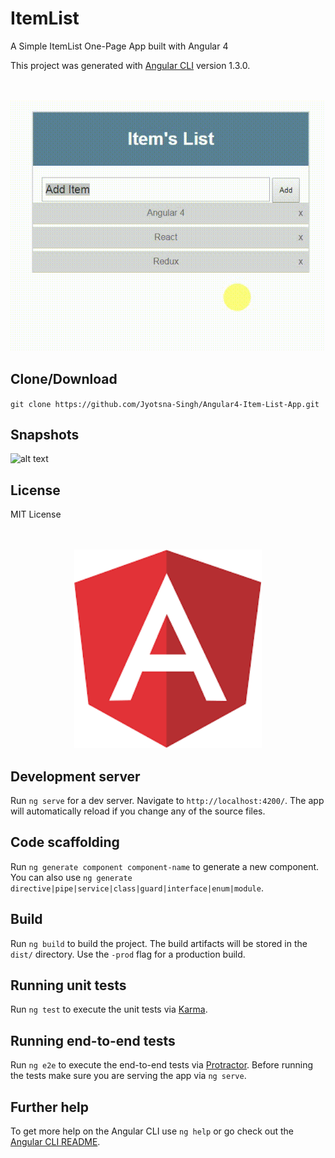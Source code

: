 # ItemList
A Simple ItemList One-Page App built with Angular 4

This project was generated with [Angular CLI](https://github.com/angular/angular-cli) version 1.3.0.

<p align="center">
  <br><br>
  <img src="https://github.com/Jyotsna-Singh/Angular4-Item-List-App/blob/master/src/assets/demo.gif" />
</p>


## Clone/Download

`git clone https://github.com/Jyotsna-Singh/Angular4-Item-List-App.git`

## Snapshots
![alt text]( "Home")   


## License
MIT License

<p align="center">
  <br><br>
  <img src="https://github.com/Jyotsna-Singh/Jyotsna-Singh/blob/master/assets/img/angular.png" width="300px" height="auto" />
</p>

## Development server

Run `ng serve` for a dev server. Navigate to `http://localhost:4200/`. The app will automatically reload if you change any of the source files.

## Code scaffolding

Run `ng generate component component-name` to generate a new component. You can also use `ng generate directive|pipe|service|class|guard|interface|enum|module`.

## Build

Run `ng build` to build the project. The build artifacts will be stored in the `dist/` directory. Use the `-prod` flag for a production build.

## Running unit tests

Run `ng test` to execute the unit tests via [Karma](https://karma-runner.github.io).

## Running end-to-end tests

Run `ng e2e` to execute the end-to-end tests via [Protractor](http://www.protractortest.org/).
Before running the tests make sure you are serving the app via `ng serve`.

## Further help

To get more help on the Angular CLI use `ng help` or go check out the [Angular CLI README](https://github.com/angular/angular-cli/blob/master/README.md).
